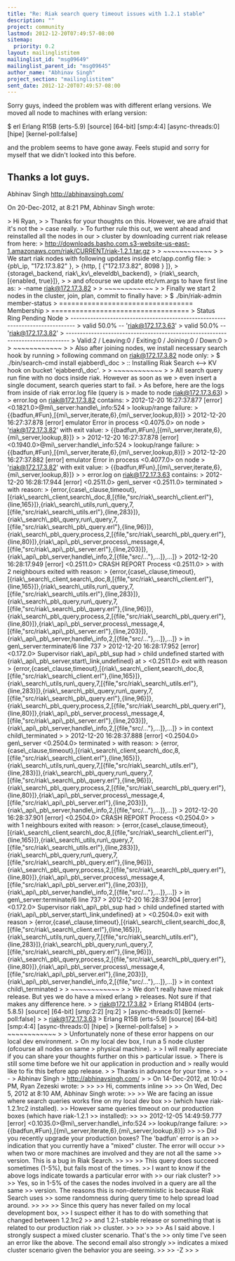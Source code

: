 ```yaml
---
title: "Re: Riak search query timeout issues with 1.2.1 stable"
description: ""
project: community
lastmod: 2012-12-20T07:49:57-08:00
sitemap:
  priority: 0.2
layout: mailinglistitem
mailinglist_id: "msg09649"
mailinglist_parent_id: "msg09645"
author_name: "Abhinav Singh"
project_section: "mailinglistitem"
sent_date: 2012-12-20T07:49:57-08:00
---
```



Sorry guys, indeed the problem was with different erlang versions.
We moved all node to machines with erlang version:

$ erl
Erlang R15B (erts-5.9) [source] [64-bit] [smp:4:4] [async-threads:0] [hipe] 
[kernel-poll:false]

and the problem seems to have gone away.
Feels stupid and sorry for myself that we didn't looked into this before.

Thanks a lot guys.
--
Abhinav Singh
http://abhinavsingh.com/

On 20-Dec-2012, at 8:21 PM, Abhinav Singh  wrote:

&gt; Hi Ryan,
&gt; 
&gt; Thanks for your thoughts on this. However, we are afraid that it's not the 
&gt; case really.
&gt; To further rule this out, we went ahead and reinstalled all the nodes in our 
&gt; cluster by downloading current riak release from here:
&gt; http://downloads.basho.com.s3-website-us-east-1.amazonaws.com/riak/CURRENT/riak-1.2.1.tar.gz
&gt; 
&gt; ~~~~~~~~~~~~
&gt; 
&gt; We start riak nodes with following updates inside etc/app.config file:
&gt; {pb\\_ip, "172.17.3.82" },
&gt; {http, [ {"172.17.3.82", 8098 } ]},
&gt; {storage\\_backend, riak\\_kv\\_eleveldb\\_backend},
&gt; {riak\\_search, [{enabled, true}]},
&gt; 
&gt; and ofcourse we update etc/vm.args to have first line as:
&gt; -name riak@172.17.3.82
&gt; 
&gt; ~~~~~~~~~~~~
&gt; 
&gt; Finally we start 2 nodes in the cluster, join, plan, commit to finally have: 
&gt; $ ./bin/riak-admin member-status
&gt; ================================= Membership 
&gt; ==================================
&gt; Status Ring Pending Node
&gt; -------------------------------------------------------------------------------
&gt; valid 50.0% -- 'riak@172.17.3.63'
&gt; valid 50.0% -- 'riak@172.17.3.82'
&gt; -------------------------------------------------------------------------------
&gt; Valid:2 / Leaving:0 / Exiting:0 / Joining:0 / Down:0
&gt; 
&gt; ~~~~~~~~~~~~
&gt; 
&gt; Also after joining nodes, we install necessary search hook by running 
&gt; following command on riak@172.17.3.82 node only:
&gt; $ ./bin/search-cmd install ejabberd\\_doc
&gt; :: Installing Riak Search &lt;--&gt; KV hook on bucket 'ejabberd\\_doc'.
&gt; 
&gt; ~~~~~~~~~~~~
&gt; 
&gt; All search query run fine with no docs inside riak. However as soon as we 
&gt; even insert a single document, search queries start to fail.
&gt; As before, here are the logs from inside of riak error.log file (query is 
&gt; made to node riak@172.17.3.63)
&gt; 
&gt; error.log on riak@172.17.3.82 contains:
&gt; 2012-12-20 16:27:37.877 [error] &lt;0.1821.0&gt;@mi\\_server:handle\\_info:524 
&gt; lookup/range failure: 
&gt; {{badfun,#Fun},[{mi\\_server,iterate,6},{mi\\_server,lookup,8}]}
&gt; 2012-12-20 16:27:37.878 [error] emulator Error in process &lt;0.4075.0&gt; on node 
&gt; 'riak@172.17.3.82' with exit value: 
&gt; {{badfun,#Fun},[{mi\\_server,iterate,6},{mi\\_server,lookup,8}]}
&gt; 
&gt; 2012-12-20 16:27:37.878 [error] &lt;0.1940.0&gt;@mi\\_server:handle\\_info:524 
&gt; lookup/range failure: 
&gt; {{badfun,#Fun},[{mi\\_server,iterate,6},{mi\\_server,lookup,8}]}
&gt; 2012-12-20 16:27:37.882 [error] emulator Error in process &lt;0.4077.0&gt; on node 
&gt; 'riak@172.17.3.82' with exit value: 
&gt; {{badfun,#Fun},[{mi\\_server,iterate,6},{mi\\_server,lookup,8}]}
&gt; 
&gt; error.log on riak@172.17.3.63 contains:
&gt; 2012-12-20 16:28:17.944 [error] &lt;0.2511.0&gt; gen\\_server &lt;0.2511.0&gt; terminated 
&gt; with reason: 
&gt; {error,{case\\_clause,timeout},[{riak\\_search\\_client,search\\_doc,8,[{file,"src/riak\\_search\\_client.erl"},{line,165}]},{riak\\_search\\_utils,run\\_query,7,[{file,"src/riak\\_search\\_utils.erl"},{line,283}]},{riak\\_search\\_pb\\_query,run\\_query,7,[{file,"src/riak\\_search\\_pb\\_query.erl"},{line,96}]},{riak\\_search\\_pb\\_query,process,2,[{file,"src/riak\\_search\\_pb\\_query.erl"},{line,80}]},{riak\\_api\\_pb\\_server,process\\_message,4,[{file,"src/riak\\_api\\_pb\\_server.erl"},{line,203}]},{riak\\_api\\_pb\\_server,handle\\_info,2,[{file,"src/..."},...]},...]}
&gt; 2012-12-20 16:28:17.949 [error] &lt;0.2511.0&gt; CRASH REPORT Process &lt;0.2511.0&gt; 
&gt; with 2 neighbours exited with reason: 
&gt; {error,{case\\_clause,timeout},[{riak\\_search\\_client,search\\_doc,8,[{file,"src/riak\\_search\\_client.erl"},{line,165}]},{riak\\_search\\_utils,run\\_query,7,[{file,"src/riak\\_search\\_utils.erl"},{line,283}]},{riak\\_search\\_pb\\_query,run\\_query,7,[{file,"src/riak\\_search\\_pb\\_query.erl"},{line,96}]},{riak\\_search\\_pb\\_query,process,2,[{file,"src/riak\\_search\\_pb\\_query.erl"},{line,80}]},{riak\\_api\\_pb\\_server,process\\_message,4,[{file,"src/riak\\_api\\_pb\\_server.erl"},{line,203}]},{riak\\_api\\_pb\\_server,handle\\_info,2,[{file,"src/..."},...]},...]}
&gt; in gen\\_server:terminate/6 line 737
&gt; 2012-12-20 16:28:17.952 [error] &lt;0.172.0&gt; Supervisor riak\\_api\\_pb\\_sup had 
&gt; child undefined started with {riak\\_api\\_pb\\_server,start\\_link,undefined} at 
&gt; &lt;0.2511.0&gt; exit with reason 
&gt; {error,{case\\_clause,timeout},[{riak\\_search\\_client,search\\_doc,8,[{file,"src/riak\\_search\\_client.erl"},{line,165}]},{riak\\_search\\_utils,run\\_query,7,[{file,"src/riak\\_search\\_utils.erl"},{line,283}]},{riak\\_search\\_pb\\_query,run\\_query,7,[{file,"src/riak\\_search\\_pb\\_query.erl"},{line,96}]},{riak\\_search\\_pb\\_query,process,2,[{file,"src/riak\\_search\\_pb\\_query.erl"},{line,80}]},{riak\\_api\\_pb\\_server,process\\_message,4,[{file,"src/riak\\_api\\_pb\\_server.erl"},{line,203}]},{riak\\_api\\_pb\\_server,handle\\_info,2,[{file,"src/..."},...]},...]}
&gt; in context child\\_terminated
&gt; 
&gt; 2012-12-20 16:28:37.888 [error] &lt;0.2504.0&gt; gen\\_server &lt;0.2504.0&gt; terminated 
&gt; with reason: 
&gt; {error,{case\\_clause,timeout},[{riak\\_search\\_client,search\\_doc,8,[{file,"src/riak\\_search\\_client.erl"},{line,165}]},{riak\\_search\\_utils,run\\_query,7,[{file,"src/riak\\_search\\_utils.erl"},{line,283}]},{riak\\_search\\_pb\\_query,run\\_query,7,[{file,"src/riak\\_search\\_pb\\_query.erl"},{line,96}]},{riak\\_search\\_pb\\_query,process,2,[{file,"src/riak\\_search\\_pb\\_query.erl"},{line,80}]},{riak\\_api\\_pb\\_server,process\\_message,4,[{file,"src/riak\\_api\\_pb\\_server.erl"},{line,203}]},{riak\\_api\\_pb\\_server,handle\\_info,2,[{file,"src/..."},...]},...]}
&gt; 2012-12-20 16:28:37.901 [error] &lt;0.2504.0&gt; CRASH REPORT Process &lt;0.2504.0&gt; 
&gt; with 1 neighbours exited with reason: 
&gt; {error,{case\\_clause,timeout},[{riak\\_search\\_client,search\\_doc,8,[{file,"src/riak\\_search\\_client.erl"},{line,165}]},{riak\\_search\\_utils,run\\_query,7,[{file,"src/riak\\_search\\_utils.erl"},{line,283}]},{riak\\_search\\_pb\\_query,run\\_query,7,[{file,"src/riak\\_search\\_pb\\_query.erl"},{line,96}]},{riak\\_search\\_pb\\_query,process,2,[{file,"src/riak\\_search\\_pb\\_query.erl"},{line,80}]},{riak\\_api\\_pb\\_server,process\\_message,4,[{file,"src/riak\\_api\\_pb\\_server.erl"},{line,203}]},{riak\\_api\\_pb\\_server,handle\\_info,2,[{file,"src/..."},...]},...]}
&gt; in gen\\_server:terminate/6 line 737
&gt; 2012-12-20 16:28:37.904 [error] &lt;0.172.0&gt; Supervisor riak\\_api\\_pb\\_sup had 
&gt; child undefined started with {riak\\_api\\_pb\\_server,start\\_link,undefined} at 
&gt; &lt;0.2504.0&gt; exit with reason 
&gt; {error,{case\\_clause,timeout},[{riak\\_search\\_client,search\\_doc,8,[{file,"src/riak\\_search\\_client.erl"},{line,165}]},{riak\\_search\\_utils,run\\_query,7,[{file,"src/riak\\_search\\_utils.erl"},{line,283}]},{riak\\_search\\_pb\\_query,run\\_query,7,[{file,"src/riak\\_search\\_pb\\_query.erl"},{line,96}]},{riak\\_search\\_pb\\_query,process,2,[{file,"src/riak\\_search\\_pb\\_query.erl"},{line,80}]},{riak\\_api\\_pb\\_server,process\\_message,4,[{file,"src/riak\\_api\\_pb\\_server.erl"},{line,203}]},{riak\\_api\\_pb\\_server,handle\\_info,2,[{file,"src/..."},...]},...]}
&gt; in context child\\_terminated
&gt; 
&gt; ~~~~~~~~~~~~
&gt; 
&gt; We don't really have mixed riak release. But yes we do have a mixed erlang 
&gt; releases. Not sure if that makes any difference here.
&gt; 
&gt; riak@172.17.3.82
&gt; Erlang R14B04 (erts-5.8.5) [source] [64-bit] [smp:2:2] [rq:2] 
&gt; [async-threads:0] [kernel-poll:false]
&gt; 
&gt; riak@172.17.3.63
&gt; Erlang R15B (erts-5.9) [source] [64-bit] [smp:4:4] [async-threads:0] [hipe] 
&gt; [kernel-poll:false]
&gt; 
&gt; ~~~~~~~~~~~~
&gt; 
&gt; Unfortunately none of these error happens on our local dev environment.
&gt; On my local dev box, I run a 5 node cluster (ofcourse all nodes on same 
&gt; physical machine).
&gt; 
&gt; I will really appreciate if you can share your thoughts further on this 
&gt; particular issue.
&gt; There is still some time before we hit our application in production and 
&gt; really would like to fix this before app release.
&gt; 
&gt; Thanks in advance for your time.
&gt; 
&gt; --
&gt; Abhinav Singh
&gt; http://abhinavsingh.com/
&gt; 
&gt; On 14-Dec-2012, at 10:04 PM, Ryan Zezeski  wrote:
&gt; 
&gt;&gt; 
&gt;&gt; Hi, comments inline
&gt;&gt; 
&gt;&gt; On Wed, Dec 5, 2012 at 8:10 AM, Abhinav Singh  wrote:
&gt;&gt; 
&gt;&gt; We are facing an issue where search queries works fine on my local dev box 
&gt;&gt; (which have riak-1.2.1rc2 installed).
&gt;&gt; However same queries timeout on our production boxes (which have riak-1.2.1 
&gt;&gt; installed):
&gt;&gt; 
&gt;&gt; 2012-12-05 14:49:59.777 [error] &lt;0.1035.0&gt;@mi\\_server:handle\\_info:524 
&gt;&gt; lookup/range failure: 
&gt;&gt; {{badfun,#Fun},[{mi\\_server,iterate,6},{mi\\_server,lookup,8}]}
&gt;&gt; 
&gt;&gt; Did you recently upgrade your production boxes? The 'badfun' error is an 
&gt;&gt; indication that you currently have a "mixed" cluster. The error will occur 
&gt;&gt; when two or more machines are involved and they are not all the same 
&gt;&gt; version. This is a bug in Riak Search.
&gt;&gt; 
&gt;&gt; 
&gt;&gt; This query does succeed sometimes (1-5%), but fails most of the times.
&gt;&gt; I want to know if the above logs indicate towards a particular error with 
&gt;&gt; our riak cluster?
&gt;&gt; 
&gt;&gt; Yes, so in 1-5% of the cases the nodes involved in a query are all the same 
&gt;&gt; version. The reasons this is non-deterministic is because Riak Search uses 
&gt;&gt; some randomness during query time to help spread load around.
&gt;&gt; 
&gt;&gt; 
&gt;&gt; Since this query has never failed on my local development box, 
&gt;&gt; I suspect either it has to do with something that changed between 1.2.1rc2 
&gt;&gt; and 1.2.1-stable release or something that is related to our production riak 
&gt;&gt; cluster.
&gt;&gt; 
&gt;&gt; 
&gt;&gt; 
&gt;&gt; As I said above. I strongly suspect a mixed cluster scenario. That's the 
&gt;&gt; only time I've seen an error like the above. The second email also strongly 
&gt;&gt; indicates a mixed cluster scenario given the behavior you are seeing.
&gt;&gt; 
&gt;&gt; -Z
&gt;&gt; 
&gt; 

